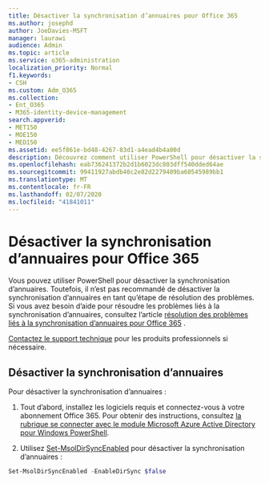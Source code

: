 ```yaml
---
title: Désactiver la synchronisation d’annuaires pour Office 365
ms.author: josephd
author: JoeDavies-MSFT
manager: laurawi
audience: Admin
ms.topic: article
ms.service: o365-administration
localization_priority: Normal
f1.keywords:
- CSH
ms.custom: Adm_O365
ms.collection:
- Ent_O365
- M365-identity-device-management
search.appverid:
- MET150
- MOE150
- MED150
ms.assetid: ee5f861e-bd48-4267-83d1-a4ead4b4a00d
description: Découvrez comment utiliser PowerShell pour désactiver la synchronisation d’annuaires pour Office 365
ms.openlocfilehash: eab736241372b2d1b6023dc803dff540dded64ae
ms.sourcegitcommit: 99411927abdb40c2e82d2279489ba60545989bb1
ms.translationtype: MT
ms.contentlocale: fr-FR
ms.lasthandoff: 02/07/2020
ms.locfileid: "41841011"
---
```

# <a name="turn-off-directory-synchronization-for-office-365"></a>Désactiver la synchronisation d’annuaires pour Office 365
Vous pouvez utiliser PowerShell pour désactiver la synchronisation d’annuaires. Toutefois, il n’est pas recommandé de désactiver la synchronisation d’annuaires en tant qu’étape de résolution des problèmes. Si vous avez besoin d’aide pour résoudre les problèmes liés à la synchronisation d’annuaires, consultez l’article [résolution des problèmes liés à la synchronisation d’annuaires pour Office 365](fix-problems-with-directory-synchronization.md) . 
  
[Contactez le support technique](https://support.office.com/article/32a17ca7-6fa0-4870-8a8d-e25ba4ccfd4b) pour les produits professionnels si nécessaire.
  
## <a name="turn-off-directory-synchronization"></a>Désactiver la synchronisation d’annuaires  
Pour désactiver la synchronisation d’annuaires :
  
1. Tout d’abord, installez les logiciels requis et connectez-vous à votre abonnement Office 365. Pour obtenir des instructions, consultez [la rubrique se connecter avec le module Microsoft Azure Active Directory pour Windows PowerShell](https://docs.microsoft.com/office365/enterprise/powershell/connect-to-office-365-powershell#connect-with-the-microsoft-azure-active-directory-module-for-windows-powershell).
    
2. Utilisez [Set-MsolDirSyncEnabled](https://go.microsoft.com/fwlink/p/?LinkId=821939) pour désactiver la synchronisation d’annuaires : 
    
  ```powershell
  Set-MsolDirSyncEnabled -EnableDirSync $false
  ```
